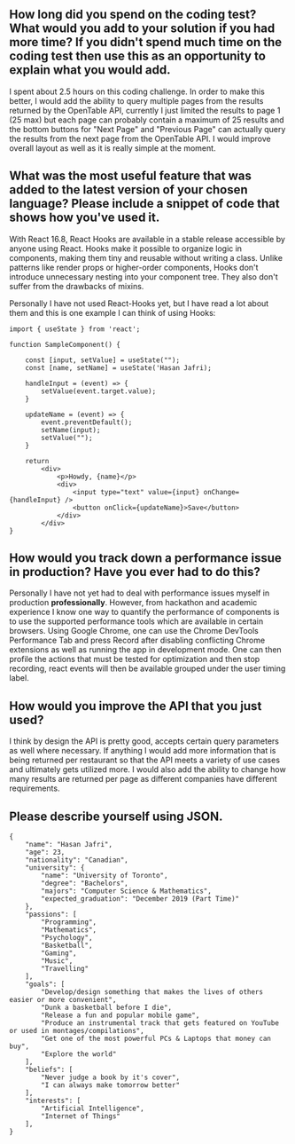 ## How long did you spend on the coding test? What would you add to your solution if you had more time? If you didn't spend much time on the coding test then use this as an opportunity to explain what you would add.

I spent about 2.5 hours on this coding challenge. In order to make this better, I would add the ability to query multiple pages from the results returned by the OpenTable API, currently I just limited the results to page 1 (25 max) but each page can probably contain a maximum of 25 results and the bottom buttons for "Next Page" and "Previous Page" can actually query the results from the next page from the OpenTable API. I would improve overall layout as well as it is really simple at the moment.

## What was the most useful feature that was added to the latest version of your chosen language? Please include a snippet of code that shows how you've used it.

With React 16.8, React Hooks are available in a stable release accessible by anyone using React. Hooks make it possible to organize logic in components, making them tiny and reusable without writing a class. Unlike patterns like render props or higher-order components, Hooks don't introduce unnecessary nesting into your component tree. They also don't suffer from the drawbacks of mixins. 

Personally I have not used React-Hooks yet, but I have read a lot about them and this is one example I can think of using Hooks:

    import { useState } from 'react';
        
    function SampleComponent() {

        const [input, setValue] = useState("");
        const [name, setName] = useState('Hasan Jafri);

        handleInput = (event) => {
            setValue(event.target.value);
        }
        
        updateName = (event) => {
            event.preventDefault();
            setName(input);
            setValue("");
        }
        
        return
            <div>
                <p>Howdy, {name}</p>
                <div>
                    <input type="text" value={input} onChange={handleInput} />
                    <button onClick={updateName}>Save</button>
                </div>
            </div>
    }

## How would you track down a performance issue in production? Have you ever had to do this?

Personally I have not yet had to deal with performance issues myself in production **professionally**. However, from hackathon and academic experience I know one way to quantify the performance of components is to use the supported performance tools which are available in certain browsers. Using Google Chrome, one can use the Chrome DevTools Performance Tab and press Record after disabling conflicting Chrome extensions as well as running the app in development mode. One can then profile the actions that must be tested for optimization and then stop recording, react events will then be available grouped under the user timing label.

## How would you improve the API that you just used?

I think by design the API is pretty good, accepts certain query parameters as well where necessary. If anything I would add more information that is being returned per restaurant so that the API meets a variety of use cases and ultimately gets utilized more. I would also add the ability to change how many results are returned per page as different companies have different requirements.

## Please describe yourself using JSON.

    {
        "name": "Hasan Jafri",
        "age": 23,
        "nationality": "Canadian",
        "university": {
            "name": "University of Toronto",
            "degree": "Bachelors",
            "majors": "Computer Science & Mathematics",
            "expected_graduation": "December 2019 (Part Time)"
        },
        "passions": [
            "Programming",
            "Mathematics",
            "Psychology",
            "Basketball",
            "Gaming",
            "Music",
            "Travelling" 
        ],
        "goals": [
            "Develop/design something that makes the lives of others easier or more convenient",
            "Dunk a basketball before I die",
            "Release a fun and popular mobile game",
            "Produce an instrumental track that gets featured on YouTube or used in montages/compilations",
            "Get one of the most powerful PCs & Laptops that money can buy",
            "Explore the world"
        ],
        "beliefs": [
            "Never judge a book by it's cover",
            "I can always make tomorrow better"
        ],
        "interests": [
            "Artificial Intelligence",
            "Internet of Things"
        ],
    }